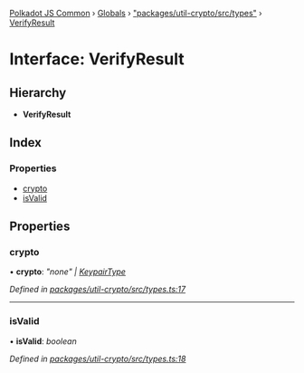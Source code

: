 [Polkadot JS Common](../README.md) › [Globals](../globals.md) › ["packages/util-crypto/src/types"](../modules/_packages_util_crypto_src_types_.md) › [VerifyResult](_packages_util_crypto_src_types_.verifyresult.md)

# Interface: VerifyResult

## Hierarchy

* **VerifyResult**

## Index

### Properties

* [crypto](_packages_util_crypto_src_types_.verifyresult.md#crypto)
* [isValid](_packages_util_crypto_src_types_.verifyresult.md#isvalid)

## Properties

###  crypto

• **crypto**: *"none" | [KeypairType](../modules/_packages_util_crypto_src_types_.md#keypairtype)*

*Defined in [packages/util-crypto/src/types.ts:17](https://github.com/polkadot-js/common/blob/4111122c/packages/util-crypto/src/types.ts#L17)*

___

###  isValid

• **isValid**: *boolean*

*Defined in [packages/util-crypto/src/types.ts:18](https://github.com/polkadot-js/common/blob/4111122c/packages/util-crypto/src/types.ts#L18)*
